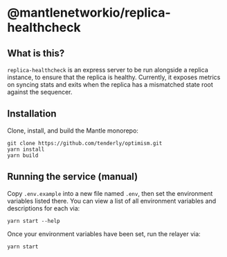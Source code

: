 # @mantlenetworkio/replica-healthcheck

## What is this?

`replica-healthcheck` is an express server to be run alongside a replica instance, to ensure that the replica is healthy. Currently, it exposes metrics on syncing stats and exits when the replica has a mismatched state root against the sequencer.


## Installation

Clone, install, and build the Mantle monorepo:

```
git clone https://github.com/tenderly/optimism.git
yarn install
yarn build
```

## Running the service (manual)

Copy `.env.example` into a new file named `.env`, then set the environment variables listed there.
You can view a list of all environment variables and descriptions for each via:

```
yarn start --help
```

Once your environment variables have been set, run the relayer via:

```
yarn start
```
